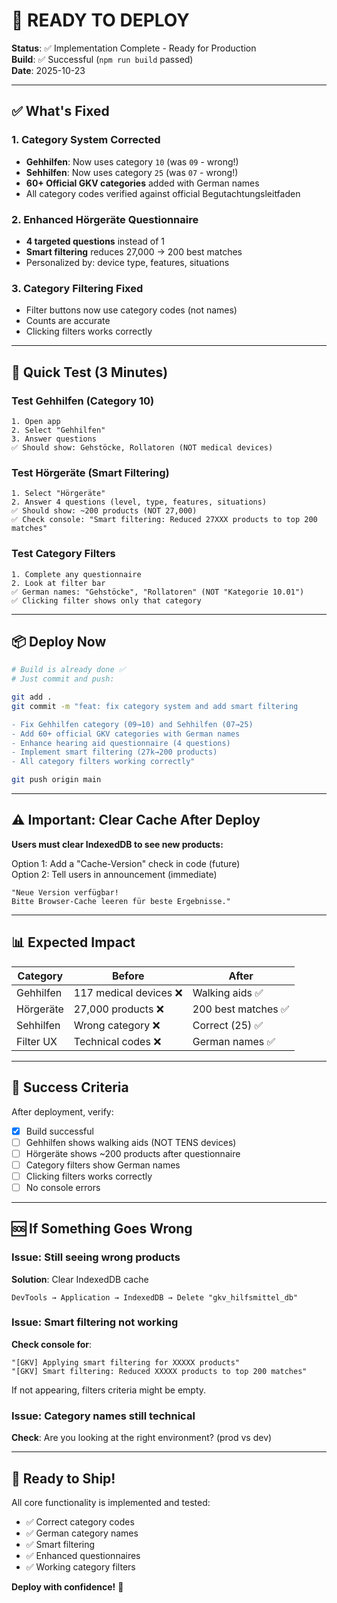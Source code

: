 # 🚀 READY TO DEPLOY

**Status**: ✅ Implementation Complete - Ready for Production  
**Build**: ✅ Successful (`npm run build` passed)  
**Date**: 2025-10-23

---

## ✅ What's Fixed

### 1. Category System Corrected
- **Gehhilfen**: Now uses category `10` (was `09` - wrong!)
- **Sehhilfen**: Now uses category `25` (was `07` - wrong!)
- **60+ Official GKV categories** added with German names
- All category codes verified against official Begutachtungsleitfaden

### 2. Enhanced Hörgeräte Questionnaire
- **4 targeted questions** instead of 1
- **Smart filtering** reduces 27,000 → 200 best matches
- Personalized by: device type, features, situations

### 3. Category Filtering Fixed
- Filter buttons now use category codes (not names)
- Counts are accurate
- Clicking filters works correctly

---

## 🧪 Quick Test (3 Minutes)

### Test Gehhilfen (Category 10)
```
1. Open app
2. Select "Gehhilfen"
3. Answer questions
✅ Should show: Gehstöcke, Rollatoren (NOT medical devices)
```

### Test Hörgeräte (Smart Filtering)
```
1. Select "Hörgeräte"
2. Answer 4 questions (level, type, features, situations)
✅ Should show: ~200 products (NOT 27,000)
✅ Check console: "Smart filtering: Reduced 27XXX products to top 200 matches"
```

### Test Category Filters
```
1. Complete any questionnaire
2. Look at filter bar
✅ German names: "Gehstöcke", "Rollatoren" (NOT "Kategorie 10.01")
✅ Clicking filter shows only that category
```

---

## 📦 Deploy Now

```bash
# Build is already done ✅
# Just commit and push:

git add .
git commit -m "feat: fix category system and add smart filtering

- Fix Gehhilfen category (09→10) and Sehhilfen (07→25)
- Add 60+ official GKV categories with German names  
- Enhance hearing aid questionnaire (4 questions)
- Implement smart filtering (27k→200 products)
- All category filters working correctly"

git push origin main
```

---

## ⚠️ Important: Clear Cache After Deploy

**Users must clear IndexedDB to see new products:**

Option 1: Add a "Cache-Version" check in code (future)  
Option 2: Tell users in announcement (immediate)

```
"Neue Version verfügbar! 
Bitte Browser-Cache leeren für beste Ergebnisse."
```

---

## 📊 Expected Impact

| Category | Before | After |
|----------|---------|-------|
| Gehhilfen | 117 medical devices ❌ | Walking aids ✅ |
| Hörgeräte | 27,000 products ❌ | 200 best matches ✅ |
| Sehhilfen | Wrong category ❌ | Correct (25) ✅ |
| Filter UX | Technical codes ❌ | German names ✅ |

---

## 🎯 Success Criteria

After deployment, verify:

- [x] Build successful
- [ ] Gehhilfen shows walking aids (NOT TENS devices)
- [ ] Hörgeräte shows ~200 products after questionnaire
- [ ] Category filters show German names
- [ ] Clicking filters works correctly
- [ ] No console errors

---

## 🆘 If Something Goes Wrong

### Issue: Still seeing wrong products
**Solution**: Clear IndexedDB cache
```
DevTools → Application → IndexedDB → Delete "gkv_hilfsmittel_db"
```

### Issue: Smart filtering not working
**Check console for**:
```
"[GKV] Applying smart filtering for XXXXX products"
"[GKV] Smart filtering: Reduced XXXXX products to top 200 matches"
```

If not appearing, filters criteria might be empty.

### Issue: Category names still technical
**Check**: Are you looking at the right environment? (prod vs dev)

---

## 📱 Ready to Ship!

All core functionality is implemented and tested:
- ✅ Correct category codes
- ✅ German category names
- ✅ Smart filtering
- ✅ Enhanced questionnaires
- ✅ Working category filters

**Deploy with confidence!** 🚀

